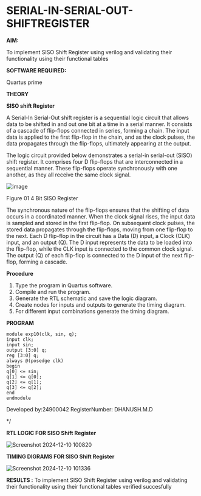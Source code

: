 # SERIAL-IN-SERIAL-OUT-SHIFTREGISTER

**AIM:**

To implement  SISO Shift Register using verilog and validating their functionality using their functional tables

**SOFTWARE REQUIRED:**

Quartus prime

**THEORY**

**SISO shift Register**

A Serial-In Serial-Out shift register is a sequential logic circuit that allows data to be shifted in and out one bit at a time in a serial manner. It consists of a cascade of flip-flops connected in series, forming a chain. The input data is applied to the first flip-flop in the chain, and as the clock pulses, the data propagates through the flip-flops, ultimately appearing at the output.

The logic circuit provided below demonstrates a serial-in serial-out (SISO) shift register. It comprises four D flip-flops that are interconnected in a sequential manner. These flip-flops operate synchronously with one another, as they all receive the same clock signal.

![image](https://github.com/naavaneetha/SERIAL-IN-SERIAL-OUT-SHIFTREGISTER/assets/154305477/e81c4072-37f9-46c6-8145-566764b74c3a)

Figure 01 4 Bit SISO Register

The synchronous nature of the flip-flops ensures that the shifting of data occurs in a coordinated manner. When the clock signal rises, the input data is sampled and stored in the first flip-flop. On subsequent clock pulses, the stored data propagates through the flip-flops, moving from one flip-flop to the next.
Each D flip-flop in the circuit has a Data (D) input, a Clock (CLK) input, and an output (Q). The D input represents the data to be loaded into the flip-flop, while the CLK input is connected to the common clock signal. The output (Q) of each flip-flop is connected to the D input of the next flip-flop, forming a cascade.

**Procedure**

1. Type the program in Quartus software.
 2. Compile and run the program.
 3. Generate the RTL schematic and save the logic diagram.
4. Create nodes for inputs and outputs to generate the timing diagram.
 5. For different input combinations generate the timing diagram.



**PROGRAM**

```
module exp10(clk, sin, q);
input clk;
input sin;
output [3:0] q;
reg [3:0] q;
always @(posedge clk)
begin
q[0] <= sin;
q[1] <= q[0];
q[2] <= q[1];
q[3] <= q[2];
end
endmodule
```

Developed by:24900042 RegisterNumber: DHANUSH.M.D

*/

**RTL LOGIC FOR SISO Shift Register**

![Screenshot 2024-12-10 100820](https://github.com/user-attachments/assets/d20a7490-a64e-49de-9186-f8a8b4949eca)


**TIMING DIGRAMS FOR SISO Shift Register**

![Screenshot 2024-12-10 101336](https://github.com/user-attachments/assets/e7f14edc-2e5b-4bb8-954a-b4e4d5fece93)


**RESULTS :**
To implement  SISO Shift Register using verilog and validating their functionality using their functional tables verified succesfully
